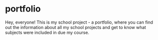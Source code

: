 # portfolio

Hey, everyone! 
This is my school project - a portfolio, where you can find out the information about all my school projects and get to know what subjects were included in due my course.

